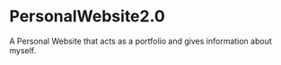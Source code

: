 # PersonalWebsite2.0
A Personal Website that acts as a portfolio and gives information about myself.
